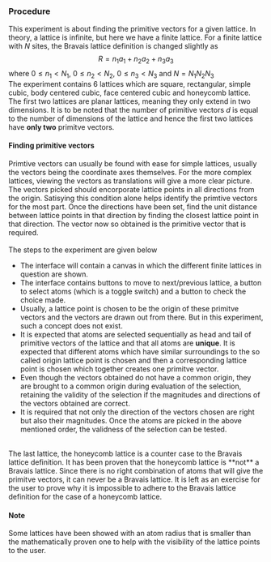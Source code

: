 ### Procedure
This experiment is about finding the primitive vectors for a given lattice. In theory, a lattice is infinite, but here we have a finite lattice. For a finite lattice with $N$ sites, the Bravais lattice definition is changed slightly as
$$R = n_{1}a_{1} + n_{2}a_{2} + n_{3}a_{3}$$
where $0 \leq n_{1} < N_{1}$, $0 \leq n_{2} < N_{2}$, $0 \leq n_{3} < N_{3}$ and $N = N_{1}N_{2}N_{3}$
<br>
The experiment contains 6 lattices which are square, rectangular, simple cubic, body centered cubic, face centered cubic and honeycomb lattice. The first two lattices are planar lattices, meaning they only extend in two dimensions. It is to be noted that the number of primitive vectors $d$ is equal to the number of dimensions of the lattice and hence the first two lattices have **only two** primitve vectors.
<br>
#### Finding primitive vectors
Primtive vectors can usually be found with ease for simple lattices, usually the vectors being the coordinate axes themselves. For the more complex lattices, viewing the vectors as translations will give a more clear picture. The vectors picked should encorporate lattice points in all directions from the origin. Satisying this condition alone helps identify the primtive vectors for the most part. Once the directions have been set, find the unit distance between lattice points in that direction by finding the closest lattice point in that direction. The vector now so obtained is the primitive vector that is required. 
<br> <br>
The steps to the experiment are given below
- The interface will contain a canvas in which the different finite lattices in question are shown.
- The interface contains buttons to move to next/previous lattice, a button to select atoms (which is a toggle switch) and a button to check the choice made.
- Usually, a lattice point is chosen to be the origin of these primitve vectors and the vectors are drawn out from there. But in this experiment, such a concept does not exist.
- It is expected that atoms are selected sequentially as head and tail of primitive vectors of the lattice and that all atoms are **unique**. It is expected that different atoms which have similar surroundings to the so called origin lattice point is chosen and then a corresponding lattice point is chosen which together creates one primitve vector.
- Even though the vectors obtained do not have a common origin, they are brought to a common origin during evaluation of the selection, retaining the validity of the selection if the magnitudes and directions of the vectors obtained are correct.
- It is required that not only the direction of the vectors chosen are right but also their magnitudes. Once the atoms are picked in the above mentioned order, the validness of the selection can be tested.
<br>
The last lattice, the honeycomb lattice is a counter case to the Bravais lattice definition. It has been proven that the honeycomb lattice is **not** a Bravais lattice. Since there is no right combination of atoms that will give the primitve vectors, it can never be a Bravais lattice. It is left as an exercise for the user to prove why it is impossible to adhere to the Bravais lattice definition for the case of a honeycomb lattice.

#### Note
Some lattices have been showed with an atom radius that is smaller than the mathematically proven one to help with the visibility of the lattice points to the user.
